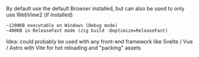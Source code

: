 By default use the default Browser installed, but can also be used to only use WebView2 (if installed)

```
~1200KB executable on Windows (Debug mode)
~400KB in ReleaseFast mode (zig build -Doptimize=ReleaseFast)
```
Idea: could probably be used with any front-end framework like Svelte / Vue / Astro with Vite for hot reloading and "packing" assets
